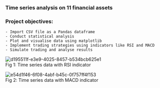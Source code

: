 ### Time series analysis on 11 financial assets 

### Project objectives:
    - Import CSV file as a Pandas dataframe 
    - Conduct statistical analysis
    - Plot and visualise data using matplotlib
    - Implement trading strategies using indicators like RSI and MACD
    - Simulate trading and analyse results
    
![d195511f-e3e9-4025-8457-b534bcb625e1](https://github.com/xie-yuxuan/Financial-assets-time-series/assets/92458490/1ad04b0c-b937-42a9-b2d3-573e87498613)\
Fig 1: Time series data with RSI indicator

![e54d1f46-6f08-4abf-b45c-0f757ff4f153](https://github.com/xie-yuxuan/Financial-assets-time-series/assets/92458490/548cf132-7399-4ac5-8660-d912c9a6aeb3)\
Fig 2: Time series data with MACD indicator

